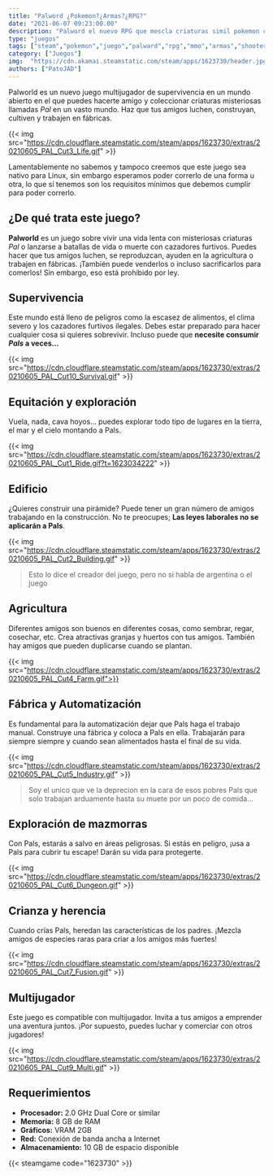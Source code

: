 ```yaml
---
title: "Palword ¿Pokemon?¿Armas?¿RPG?"
date: "2021-06-07 09:23:00.00"
description: "Palword el nuevo RPG que mescla criaturas simil pokemon con armas y nos dan un nuevo rpg"
type: "juegos"
tags: ["steam","pokemon","juego","palward","rpg","mmo","armas","shooter"]
category: ["Juegos"]
img:  "https://cdn.akamai.steamstatic.com/steam/apps/1623730/header.jpg"
authors: ["PatoJAD"]
---
```


Palworld es un nuevo juego multijugador de supervivencia en un mundo abierto en el que puedes hacerte amigo y coleccionar criaturas misteriosas llamadas *Pal* en un vasto mundo. Haz que tus amigos luchen, construyan, cultiven y trabajen en fábricas.

{{< img src="https://cdn.cloudflare.steamstatic.com/steam/apps/1623730/extras/20210605_PAL_Cut3_Life.gif" >}}

Lamentablemente no sabemos y tampoco creemos que este juego sea nativo para Linux, sin embargo esperamos poder correrlo de una forma u otra, lo que sí tenemos son los requisitos mínimos que debemos cumplir para poder correrlo.

## ¿De qué trata este juego?

**Palworld** es un juego sobre vivir una vida lenta con misteriosas criaturas *Pal* o lanzarse a batallas de vida o muerte con cazadores furtivos. Puedes hacer que tus amigos luchen, se reproduzcan, ayuden en la agricultura o trabajen en fábricas. ¡También puede venderlos o incluso sacrificarlos para comerlos! Sin embargo, eso está prohibido por ley.

## Supervivencia

Este mundo está lleno de peligros como la escasez de alimentos, el clima severo y los cazadores furtivos ilegales. Debes estar preparado para hacer cualquier cosa si quieres sobrevivir. Incluso puede que **necesite consumir *Pals* a veces...**

{{< img src="https://cdn.cloudflare.steamstatic.com/steam/apps/1623730/extras/20210605_PAL_Cut10_Survival.gif" >}}

## Equitación y exploración

Vuela, nada, cava hoyos... puedes explorar todo tipo de lugares en la tierra, el mar y el cielo montando a Pals.

{{< img src="https://cdn.cloudflare.steamstatic.com/steam/apps/1623730/extras/20210605_PAL_Cut1_Ride.gif?t=1623034222" >}}

## Edificio

¿Quieres construir una pirámide? Puede tener un gran número de amigos trabajando en la construcción. No te preocupes; **Las leyes laborales no se aplicarán a Pals**.

{{< img src="https://cdn.cloudflare.steamstatic.com/steam/apps/1623730/extras/20210605_PAL_Cut2_Building.gif" >}}

> Esto lo dice el creador del juego, pero no si habla de argentina o el juego

## Agricultura

Diferentes amigos son buenos en diferentes cosas, como sembrar, regar, cosechar, etc. Crea atractivas granjas y huertos con tus amigos. También hay amigos que pueden duplicarse cuando se plantan.

{{< img src="https://cdn.cloudflare.steamstatic.com/steam/apps/1623730/extras/20210605_PAL_Cut4_Farm.gif">}}

## Fábrica y Automatización

Es fundamental para la automatización dejar que Pals haga el trabajo manual. Construye una fábrica y coloca a Pals en ella. Trabajarán para siempre siempre y cuando sean alimentados hasta el final de su vida.

{{< img src="https://cdn.cloudflare.steamstatic.com/steam/apps/1623730/extras/20210605_PAL_Cut5_Industry.gif" >}}

> Soy el unico que ve la deprecion en la cara de esos pobres Pals que solo trabajan arduamente hasta su muete por un poco de comida...

## Exploración de mazmorras

Con Pals, estarás a salvo en áreas peligrosas. Si estás en peligro, ¡usa a Pals para cubrir tu escape! Darán su vida para protegerte.

{{< img src="https://cdn.cloudflare.steamstatic.com/steam/apps/1623730/extras/20210605_PAL_Cut6_Dungeon.gif" >}}

## Crianza y herencia

Cuando crías Pals, heredan las características de los padres. ¡Mezcla amigos de especies raras para criar a los amigos más fuertes!

{{< img src="https://cdn.cloudflare.steamstatic.com/steam/apps/1623730/extras/20210605_PAL_Cut7_Fusion.gif" >}}

## Multijugador

Este juego es compatible con multijugador. Invita a tus amigos a emprender una aventura juntos. ¡Por supuesto, puedes luchar y comerciar con otros jugadores!

{{< img src="https://cdn.cloudflare.steamstatic.com/steam/apps/1623730/extras/20210605_PAL_Cut9_Multi.gif" >}}

## Requerimientos

* **Procesador:** 2.0 GHz Dual Core or similar
* **Memoria:** 8 GB de RAM
* **Gráficos:** VRAM 2GB
* **Red:** Conexión de banda ancha a Internet
* **Almacenamiento:** 10 GB de espacio disponible

{{< steamgame code="1623730" >}}

